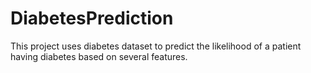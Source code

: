 # DiabetesPrediction
This project uses diabetes dataset to predict the likelihood of a patient having diabetes based on several features.
